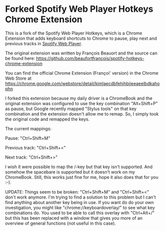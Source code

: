 Forked Spotify Web Player Hotkeys Chrome Extension
==================================================

This is a fork of the Spotify Web Player Hotkeys, which is a Chrome Extension that adds keyboard shortcuts to Chrome to pause, play next and previous tracks in [Spotify Web Player](https://open.spotify.com).

The original extension was written by François Beauort and the source can be found here: https://github.com/beaufortfrancois/spotify-hotkeys-chrome-extension

You can find the official Chrome Extension (Françoi' version) in the Chrome Web Store at https://chrome.google.com/webstore/detail/kimlaecdbfehihbiieeaeelbdkahophn


I forked this extension because my daily driver is a ChromeBook and the original extension was configured to use the key combination "Alt+Shift+P" as pause, but Google recently mapped "Stylus tools" on that key combination and the extension doesn't allow me to remap. So, I simply took the original code and remapped the keys.

The current mappings:

Pause: "Ctrl+Shift+M"

Previous track: "Ctrl+Shift+<"

Next track: "Ctrl+Shift+>"


I wish it were possible to map the /-key but that key isn't supported. And somehow the spacebare is supported but it doesn't work on my ChromeBook. Still, this works just fine for me, hope it also does that for you :-).

UPDATE: Things seem to be broken: "Ctrl+Shift+M" and "Ctrl+Shift+<" don't work anymore. I'm trying to find a solution to this problem but I can't find anything about another key being in use.
If you want do do your own investigation, you might like "chrome://keyboardoverlay/" to see what key combinations do. You used to be able to call this overlay with "Ctrl+Alt+/" but this has been replaced with a window that gives you more of an overview of general functions (not useful in this case).


